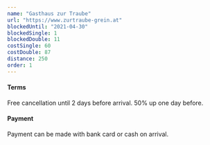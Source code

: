 ```yaml
---
name: "Gasthaus zur Traube"
url: "https://www.zurtraube-grein.at"
blockedUntil: "2021-04-30"
blockedSingle: 1
blockedDouble: 11
costSingle: 60
costDouble: 87
distance: 250
order: 1
---
```


#### Terms

Free cancellation until 2 days before arrival. 50% up one day before.

#### Payment

Payment can be made with bank card or cash on arrival.

